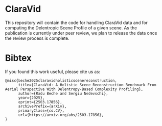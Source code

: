 # ClaraVid
This repository will contain the code for handling ClaraVid data and for computing the Delentropic Scene Profile of a given scene.
As the publication is currently under peer review, we plan to release the data once the review process is complete.



# Bibtex
If you found this work useful, please cite us as:

```
@misc{beche2025claravidholisticscenereconstruction,
      title={ClaraVid: A Holistic Scene Reconstruction Benchmark From Aerial Perspective With Delentropy-Based Complexity Profiling}, 
      author={Radu Beche and Sergiu Nedevschi},
      year={2025},
      eprint={2503.17856},
      archivePrefix={arXiv},
      primaryClass={cs.CV},
      url={https://arxiv.org/abs/2503.17856}, 
}
```
